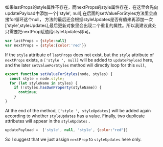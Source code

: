 
如果lastProps的style属性不存在，而nextProps的style属性存在，在这里会先向updatePayload中添加一个['style', null],在后面的setValueForStyles方法里会直接for循环这个null，
方法的最后还会根据styleUpdates是否有值来再添加一次['style',styleUpdates],最后更新对象里会出现二个重复的属性。所以我建议此处只需要把nextProp赋值给styleUpdates即可。




```js
var lastProps = {style:null}
var nextProps = {style:{color:'red'}}
```

If the `style` attribute of `lastProps` does not exist, but the `style` attribute of `nextProps` exists, a `['style ', null]` will be added to `updatePayload` here, and the later `setValueForStyles` method will directly loop for this `null`,

```js
export function setValueForStyles(node, styles) {
  const style = node.style;
  for (let styleName in styles) {
    if (!styles.hasOwnProperty(styleName)) {
      continue;
    }
}
```

At the end of the method, `['style ', styleUpdates]` will be added again according to whether `styleUpdates` has a value. Finally, two duplicate attributes will appear in the 
`styleUpdates` .

```js
updatePayload =  ['style', null, 'style', {color:"red"}]
```

So I suggest that we just assign `nextProp` to `styleUpdates` here only.

